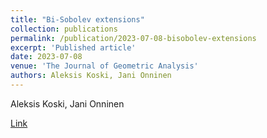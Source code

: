 ```yaml
---
title: "Bi-Sobolev extensions"
collection: publications
permalink: /publication/2023-07-08-bisobolev-extensions
excerpt: 'Published article'
date: 2023-07-08
venue: 'The Journal of Geometric Analysis'
authors: Aleksis Koski, Jani Onninen
---
```

Aleksis Koski, Jani Onninen

[Link](https://link.springer.com/article/10.1007/s12220-023-01363-1)
